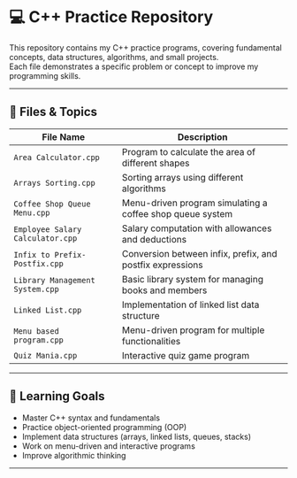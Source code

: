 # 💻 C++ Practice Repository

This repository contains my C++ practice programs, covering fundamental concepts, data structures, algorithms, and small projects.  
Each file demonstrates a specific problem or concept to improve my programming skills.

---

## 📂 Files & Topics

| File Name | Description |
|-----------|-------------|
| `Area Calculator.cpp` | Program to calculate the area of different shapes |
| `Arrays Sorting.cpp` | Sorting arrays using different algorithms |
| `Coffee Shop Queue Menu.cpp` | Menu-driven program simulating a coffee shop queue system |
| `Employee Salary Calculator.cpp` | Salary computation with allowances and deductions |
| `Infix to Prefix-Postfix.cpp` | Conversion between infix, prefix, and postfix expressions |
| `Library Management System.cpp` | Basic library system for managing books and members |
| `Linked List.cpp` | Implementation of linked list data structure |
| `Menu based program.cpp` | Menu-driven program for multiple functionalities |
| `Quiz Mania.cpp` | Interactive quiz game program |

---

## 🎯 Learning Goals
- Master C++ syntax and fundamentals
- Practice object-oriented programming (OOP)
- Implement data structures (arrays, linked lists, queues, stacks)
- Work on menu-driven and interactive programs
- Improve algorithmic thinking

---
